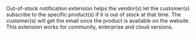 Out-of-stock notification extension helps the vendor(s) let the customer(s) subscribe to the specific product(s) if it is out of stock at that time. The customer(s) will get the email once the product is available on the website. This extension works for community, enterprise and cloud versions.
